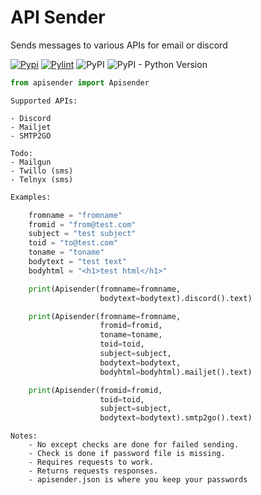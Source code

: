 # API Sender

Sends messages to various APIs for email or discord

[![Pypi](https://github.com/Sumiza/apisender/actions/workflows/python-publish.yml/badge.svg)](https://github.com/Sumiza/apisender/actions/workflows/python-publish.yml)
[![Pylint](https://github.com/Sumiza/apisender/actions/workflows/pylint.yml/badge.svg)](https://github.com/Sumiza/apisender/actions/workflows/pylint.yml)
![PyPI](https://img.shields.io/pypi/v/apisender)
![PyPI - Python Version](https://img.shields.io/pypi/pyversions/apisender)


``` python
from apisender import Apisender
```
```
Supported APIs:

- Discord
- Mailjet
- SMTP2GO

Todo:
- Mailgun
- Twillo (sms)
- Telnyx (sms)
```
``` python
Examples:

    fromname = "fromname"
    fromid = "from@test.com"
    subject = "test subject"
    toid = "to@test.com"
    toname = "toname"
    bodytext = "test text"
    bodyhtml = "<h1>test html</h1>"

    print(Apisender(fromname=fromname,
                    bodytext=bodytext).discord().text)

    print(Apisender(fromname=fromname,
                    fromid=fromid,
                    toname=toname,
                    toid=toid,
                    subject=subject,
                    bodytext=bodytext,
                    bodyhtml=bodyhtml).mailjet().text)

    print(Apisender(fromid=fromid,
                    toid=toid,
                    subject=subject,
                    bodytext=bodytext).smtp2go().text)
```

```
Notes:
    - No except checks are done for failed sending.
    - Check is done if password file is missing.
    - Requires requests to work.
    - Returns requests responses.
    - apisender.json is where you keep your passwords
```

